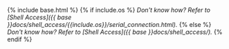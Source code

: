 {% include base.html %}
{% if include.os %}
_Don't know how? Refer to [Shell Access]({{ base }}docs/shell_access/{{include.os}}/serial_connection.html)._
{% else %}
_Don't know how? Refer to [Shell Access]({{ base }}docs/shell_access/)._
{% endif %}